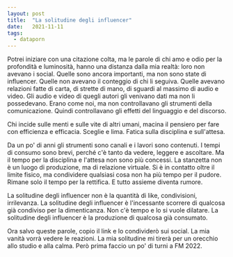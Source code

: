 ```yaml
---
layout: post
title:  "La solitudine degli influencer"
date:   2021-11-11
tags:
  - dataporn
---
```


Potrei iniziare con una citazione colta, ma le parole di chi amo e odio per la profondità e luminosità, hanno una distanza dalla mia realtà: loro non avevano i social. Quelle sono ancora importanti, ma non sono state di influencer. Quelle non avevano il conteggio di chi li seguiva. Quelle avevano relazioni fatte di carta, di strette di mano, di sguardi al massimo di audio e video. Gli audio e video di quegli autori gli venivano dati ma non li possedevano. Erano come noi, ma non controllavano gli strumenti della comunicazione. Quindi controllavano gli effetti del linguaggio e del discorso.

Chi incide sulle menti e sulle vite di altri umani, macina il pensiero per fare con efficienza e efficacia. Sceglie e lima. Fatica sulla disciplina e sull'attesa.

Da un po' di anni gli strumenti sono canali e i lavori sono contenuti. I tempi di consumo sono brevi, perché c'è tanto da vedere, leggere e ascoltare. Ma il tempo per la disciplina e l'attesa non sono più concessi. La stanzetta non è un luogo di produzione, ma di relazione virtuale. Si è in contatto oltre il limite fisico, ma condividere qualsiasi cosa non ha più tempo per il pudore. Rimane solo il tempo per la rettifica. E tutto assieme diventa rumore.

La solitudine degli influencer non è la quantità di like, condivisioni, irrilevanza. La solitudine degli influencer è l'incessante scorrere di qualcosa già condiviso per la dimenticanza. Non c'è tempo e lo si vuole dilatare. La solitudine degli influencer è la produzione di qualcosa già consumato.

Ora salvo queste parole, copio il link e lo condividerò sui social. La mia vanità vorrà vedere le reazioni. La mia solitudine mi tirerà per un orecchio allo studio e alla calma. Però prima faccio un po' di turni a FM 2022.
